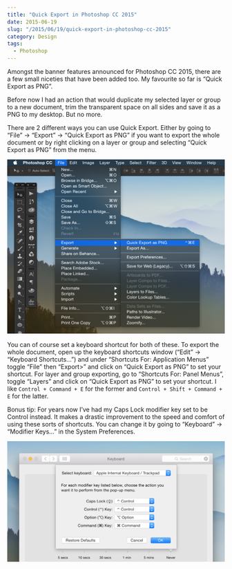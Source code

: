 ```yaml
---
title: "Quick Export in Photoshop CC 2015"
date: 2015-06-19
slug: "/2015/06/19/quick-export-in-photoshop-cc-2015"
category: Design
tags:
  - Photoshop
---
```


Amongst the banner features announced for Photoshop CC 2015, there are a few small niceties that have been added too. My favourite so far is “Quick Export as PNG”.

Before now I had an action that would duplicate my selected layer or group to a new document, trim the transparent space on all sides and save it as a PNG to my desktop. But no more.

There are 2 different ways you can use Quick Export. Either by going to “File” → “Export” → “Quick Export as PNG” if you want to export the whole document or by right clicking on a layer or group and selecting “Quick Export as PNG” from the menu.

![Quick Export as PNG shown in the Photoshop File menu](/static/posts/quick-export-in-photoshop-cc-2015/img.jpg)

You can of course set a keyboard shortcut for both of these. To export the whole document, open up the keyboard shortcuts window (“Edit” → “Keyboard Shortcuts…”) and under “Shortcuts For: Application Menus” toggle “File” then “Export\>” and click on “Quick Export as PNG” to set your shortcut. For layer and group exporting, go to “Shortcuts For: Panel Menus”, toggle “Layers” and click on “Quick Export as PNG” to set your shortcut. I like `Control + Command + E` for the former and `Control + Shift + Command + E` for the latter.

Bonus tip: For years now I’ve had my Caps Lock modifier key set to be Control instead. It makes a drastic improvement to the speed and comfort of using these sorts of shortcuts. You can change it by going to “Keyboard” → “Modifier Keys…” in the System Preferences.

![My Keyboard settings](/static/posts/quick-export-in-photoshop-cc-2015/keyboard.jpg)


